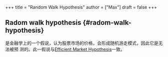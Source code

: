 +++
title = "Random Walk Hypothesis"
author = ["Max"]
draft = false
+++

## Radom walk hypothesis {#radom-walk-hypothesis}

是金融学上的一个假说，认为股票市场的价格，会形成随机游走模式，因此它是无法被预
测的。此一假说与[Efficient Market Hypothesis](20210206190227-efficient_market_hypothesis.md)一致。

